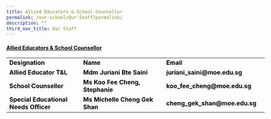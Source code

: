 ```yaml
---
title: Allied Educators & School Counsellor
permalink: /our-school/Our-Staff/permalink/
description: ""
third_nav_title: Our Staff
---
```

<h4><span style="text-decoration: underline; color: #000000;">Allied Educators &amp; School Counsellor</span></h4>
<table style="width: 685px;" width="771">
<tbody>
<tr>
<td style="width: 189.656px;"><span style="color: #000000;"><strong>Designation</strong></span></td>
<td style="width: 218.797px;"><span style="color: #000000;"><strong>Name</strong></span></td>
<td style="width: 254.547px;"><span style="color: #000000;"><strong>Email</strong></span></td>
</tr>
<tr>
<td style="width: 189.656px;"><span style="color: #000000;"><strong>Allied Educator T&amp;L</strong></span></td>
<td style="width: 218.797px;"><span style="color: #000000;"><strong>Mdm Juriani Bte Saini</strong></span></td>
<td style="width: 254.547px;"><span style="color: #000000;"><strong>juriani_saini@moe.edu.sg</strong></span></td>
</tr>
<tr>
<td style="width: 189.656px;"><span style="color: #000000;"><strong>School Counsellor</strong></span></td>
<td style="width: 218.797px;"><span style="color: #000000;"><strong>Ms Koo Fee Cheng, Stephanie</strong></span></td>
<td style="width: 254.547px;"><span style="color: #000000;"><strong>koo_fee_cheng@moe.edu.sg</strong></span></td>
</tr>
<tr>
<td style="width: 189.656px;"><span style="color: #000000;"><strong>Special Educational Needs Officer</strong></span></td>
<td style="width: 218.797px;"><span style="color: #000000;"><strong>Ms Michelle Cheng Gek Shan</strong></span></td>
<td style="width: 254.547px;"><span style="color: #000000;"><strong>cheng_gek_shan@moe.edu.sg</strong></span></td>
</tr>
</tbody>
</table>